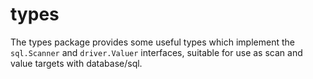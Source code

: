 # types

The types package provides some useful types which implement the `sql.Scanner`
and `driver.Valuer` interfaces, suitable for use as scan and value targets with
database/sql.
